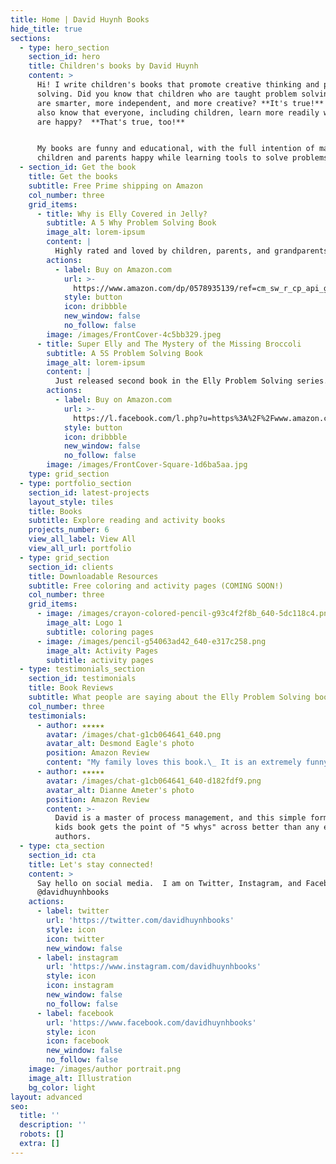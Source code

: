 ```yaml
---
title: Home | David Huynh Books
hide_title: true
sections:
  - type: hero_section
    section_id: hero
    title: Children's books by David Huynh
    content: >
      Hi! I write children's books that promote creative thinking and problem
      solving. Did you know that children who are taught problem solving skills
      are smarter, more independent, and more creative? **It's true!** Did you
      also know that everyone, including children, learn more readily when they
      are happy?  **That's true, too!**


      My books are funny and educational, with the full intention of making
      children and parents happy while learning tools to solve problems better.
  - section_id: Get the book
    title: Get the books
    subtitle: Free Prime shipping on Amazon
    col_number: three
    grid_items:
      - title: Why is Elly Covered in Jelly?
        subtitle: A 5 Why Problem Solving Book
        image_alt: lorem-ipsum
        content: |
          Highly rated and loved by children, parents, and grandparents.
        actions:
          - label: Buy on Amazon.com
            url: >-
              https://www.amazon.com/dp/0578935139/ref=cm_sw_r_cp_api_glt_fabc_RYGT5FTZ4JNEN5M062VB
            style: button
            icon: dribbble
            new_window: false
            no_follow: false
        image: /images/FrontCover-4c5bb329.jpeg
      - title: Super Elly and The Mystery of the Missing Broccoli
        subtitle: A 5S Problem Solving Book
        image_alt: lorem-ipsum
        content: |
          Just released second book in the Elly Problem Solving series.
        actions:
          - label: Buy on Amazon.com
            url: >-
              https://l.facebook.com/l.php?u=https%3A%2F%2Fwww.amazon.com%2Fdp%2FB09LZZCX5P%2Fref%3Dcm_sw_r_cp_api_glt_fabc_WXY2JVGAB6DJC8MZ04NP%3Ffbclid%3DIwAR3AnQvQ1tLuQTajUXcE5U0lI6Xjju072J8wq2Dsv_OIZqyqN1QzAUoSAyc&h=AT0x05cCtm49UDjyPPU2umgv5p6eS6ZcamASvz2LBf6FACsnWCeM213q9IafyhnJ37n6_KTgxQLip9plwnejoBzXf4gsQmqI_QNosuMT3_HZtK-uO5RPNwuYa9SYi-8GFgDd&__tn__=-UK-R&c[0]=AT0AEYrTNdbGFz_9cHMZBEPpCr3RMei8wnp93Axo6p_6qE8JthbATSWmszRFFt9LPzTWu7Y8TwDCn-psSoqZKqlB8_XFmxU-Vhy14vHmmnHfLhHOpu_YReXqhCQzRn8Ngd-o8R3EPCHxAvWOq0kJ8s-kUOqdPYyYii1B99cJgkDZIldRXtqgs_G4JQYh9iHjSzwz
            style: button
            icon: dribbble
            new_window: false
            no_follow: false
        image: /images/FrontCover-Square-1d6ba5aa.jpg
    type: grid_section
  - type: portfolio_section
    section_id: latest-projects
    layout_style: tiles
    title: Books
    subtitle: Explore reading and activity books
    projects_number: 6
    view_all_label: View All
    view_all_url: portfolio
  - type: grid_section
    section_id: clients
    title: Downloadable Resources
    subtitle: Free coloring and activity pages (COMING SOON!)
    col_number: three
    grid_items:
      - image: /images/crayon-colored-pencil-g93c4f2f8b_640-5dc118c4.png
        image_alt: Logo 1
        subtitle: coloring pages
      - image: /images/pencil-g54063ad42_640-e317c258.png
        image_alt: Activity Pages
        subtitle: activity pages
  - type: testimonials_section
    section_id: testimonials
    title: Book Reviews
    subtitle: What people are saying about the Elly Problem Solving books
    col_number: three
    testimonials:
      - author: ★★★★★
        avatar: /images/chat-g1cb064641_640.png
        avatar_alt: Desmond Eagle's photo
        position: Amazon Review
        content: "My family loves this book.\_ It is an extremely funny and creative way for children to understand the importance of finding the root cause of a problem."
      - author: ★★★★★
        avatar: /images/chat-g1cb064641_640-d182fdf9.png
        avatar_alt: Dianne Ameter's photo
        position: Amazon Review
        content: >-
          David is a master of process management, and this simple format of a
          kids book gets the point of "5 whys" across better than any expert
          authors.
  - type: cta_section
    section_id: cta
    title: Let's stay connected!
    content: >
      Say hello on social media.  I am on Twitter, Instagram, and Facebook.
      @davidhuynhbooks
    actions:
      - label: twitter
        url: 'https://twitter.com/davidhuynhbooks'
        style: icon
        icon: twitter
        new_window: false
      - label: instagram
        url: 'https://www.instagram.com/davidhuynhbooks'
        style: icon
        icon: instagram
        new_window: false
        no_follow: false
      - label: facebook
        url: 'https://www.facebook.com/davidhuynhbooks'
        style: icon
        icon: facebook
        new_window: false
        no_follow: false
    image: /images/author portrait.png
    image_alt: Illustration
    bg_color: light
layout: advanced
seo:
  title: ''
  description: ''
  robots: []
  extra: []
---
```

